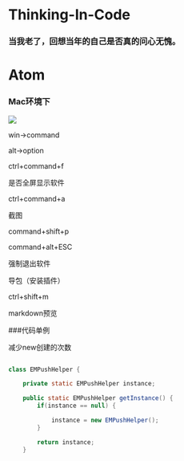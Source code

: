 # Thinking-In-Code

### 当我老了，回想当年的自己是否真的问心无愧。

# Atom

### Mac环境下

![](http://p1.bqimg.com/567571/e60b820273c78809.png)

win->command

alt->option


ctrl+command+f

是否全屏显示软件

ctrl+command+a

截图

command+shift+p

command+alt+ESC

强制退出软件

导包（安装插件）

ctrl+shift+m

markdown预览


###代码单例

减少new创建的次数

```java

class EMPushHelper {

    private static EMPushHelper instance;

    public static EMPushHelper getInstance() {
        if(instance == null) {

            instance = new EMPushHelper();
        }

        return instance;
    }
```
